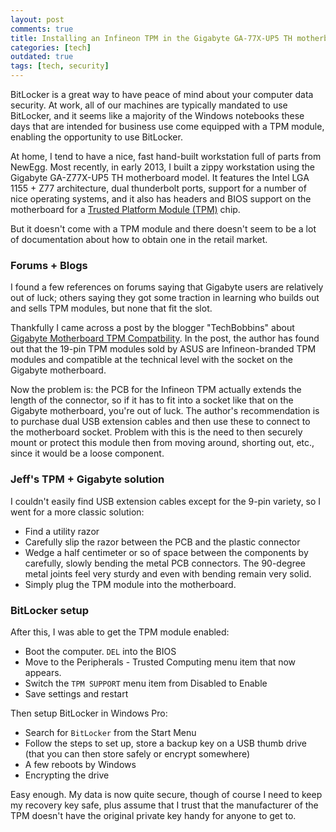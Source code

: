 ```yaml
---
layout: post
comments: true
title: Installing an Infineon TPM in the Gigabyte GA-77X-UP5 TH motherboard
categories: [tech]
outdated: true
tags: [tech, security]
---
```

BitLocker is a great way to have peace of mind about your computer data security. At work, all of our machines are typically mandated to use BitLocker, and it seems like a majority of the Windows notebooks these days that are intended for business use come equipped with a TPM module, enabling the opportunity to use BitLocker.

At home, I tend to have a nice, fast hand-built workstation full of parts from NewEgg. Most recently, in early 2013, I built a zippy workstation using the Gigabyte GA-Z77X-UP5 TH motherboard model. It features the Intel LGA 1155 + Z77 architecture, dual thunderbolt ports, support for a number of nice operating systems, and it also has headers and BIOS support on the motherboard for a [Trusted Platform Module (TPM)](http://en.wikipedia.org/wiki/Trusted_Platform_Module) chip.

But it doesn't come with a TPM module and there doesn't seem to be a lot of documentation about how to obtain one in the retail market.

### Forums + Blogs

I found a few references on forums saying that Gigabyte users are relatively out of luck; others saying they got some traction in learning who builds out and sells TPM modules, but none that fit the slot.

Thankfully I came across a post by the blogger "TechBobbins" about [Gigabyte Motherboard TPM Compatbility](https://sites.google.com/site/techbobbins/home/articles/gigabyte-motherboard-tpm-compatibility). In the post, the author has found out that the 19-pin TPM modules sold by ASUS are Infineon-branded TPM modules and compatible at the technical level with the socket on the Gigabyte motherboard.

Now the problem is: the PCB for the Infineon TPM actually extends the length of the connector, so if it has to fit into a socket like that on the Gigabyte motherboard, you're out of luck. The author's recommendation is to purchase dual USB extension cables and then use these to connect to the motherboard socket. Problem with this is the need to then securely mount or protect this module then from moving around, shorting out, etc., since it would be a loose component.

### Jeff's TPM + Gigabyte solution

I couldn't easily find USB extension cables except for the 9-pin variety, so I went for a more classic solution:

- Find a utility razor
- Carefully slip the razor between the PCB and the plastic connector
- Wedge a half centimeter or so of space between the components by carefully, slowly bending the metal PCB connectors. The 90-degree metal joints feel very sturdy and even with bending remain very solid.
- Simply plug the TPM module into the motherboard.

### BitLocker setup

After this, I was able to get the TPM module enabled:

- Boot the computer. `DEL` into the BIOS 
- Move to the Peripherals - Trusted Computing menu item that now appears.
- Switch the `TPM SUPPORT` menu item from Disabled to Enable
- Save settings and restart

Then setup BitLocker in Windows Pro:

- Search for `BitLocker` from the Start Menu
- Follow the steps to set up, store a backup key on a USB thumb drive (that you can then store safely or encrypt somewhere)
- A few reboots by Windows
- Encrypting the drive

Easy enough. My data is now quite secure, though of course I need to keep my recovery key safe, plus assume that I trust that the manufacturer of the TPM doesn't have the original private key handy for anyone to get to.